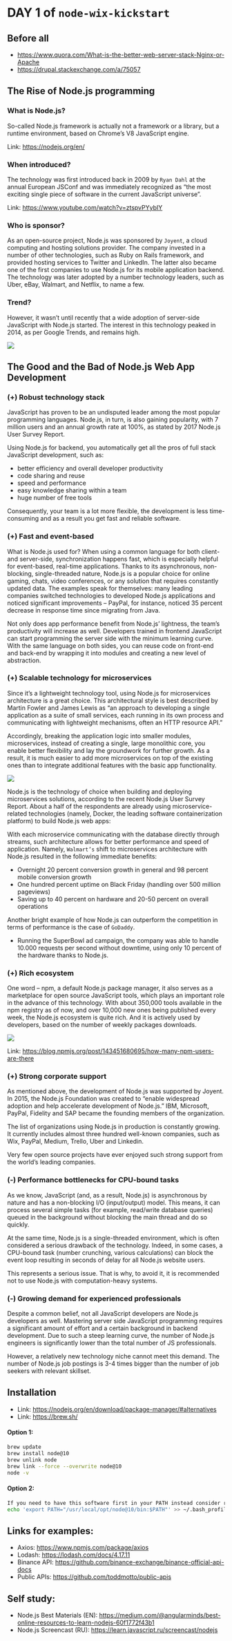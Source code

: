 # DAY 1 of `node-wix-kickstart` 

## Before all

 - https://www.quora.com/What-is-the-better-web-server-stack-Nginx-or-Apache
 - https://drupal.stackexchange.com/a/75057

## The Rise of Node.js programming

### What is Node.js? 

So-called Node.js framework is actually not a framework or a library, but a runtime environment, based on Chrome’s V8 JavaScript engine.

Link: https://nodejs.org/en/

### When introduced?

The technology was first introduced back in 2009 by `Ryan Dahl` at the annual European JSConf and was immediately recognized as “the most exciting single piece of software in the current JavaScript universe”. 

Link: https://www.youtube.com/watch?v=ztspvPYybIY

### Who is sponsor?

As an open-source project, Node.js was sponsored by `Joyent`, a cloud computing and hosting solutions provider. The company invested in a number of other technologies, such as Ruby on Rails framework, and provided hosting services to Twitter and LinkedIn. The latter also became one of the first companies to use Node.js for its mobile application backend. The technology was later adopted by a number technology leaders, such as Uber, eBay, Walmart, and Netflix, to name a few.

### Trend?

However, it wasn’t until recently that a wide adoption of server-side JavaScript with Node.js started. The interest in this technology peaked in 2014, as per Google Trends, and remains high.

![](../static/node-interest.png)


## The Good and the Bad of Node.js Web App Development

### (+) Robust technology stack

JavaScript has proven to be an undisputed leader among the most popular programming languages. Node.js, in turn, is also gaining popularity, with 7 million users and an annual growth rate at 100%, as stated by 2017 Node.js User Survey Report.

Using Node.js for backend, you automatically get all the pros of full stack JavaScript development, such as:

 - better efficiency and overall developer productivity
 - code sharing and reuse
 - speed and performance
 - easy knowledge sharing within a team
 - huge number of free tools
 
Consequently, your team is a lot more flexible, the development is less time-consuming and as a result you get fast and reliable software.

### (+) Fast and event-based

What is Node.js used for? When using a common language for both client- and server-side, synchronization happens fast, which is especially helpful for event-based, real-time applications. Thanks to its asynchronous, non-blocking, single-threaded nature, Node.js is a popular choice for online gaming, chats, video conferences, or any solution that requires constantly updated data. The examples speak for themselves: many leading companies switched technologies to developed Node.js applications and noticed significant improvements – PayPal, for instance, noticed 35 percent decrease in response time since migrating from Java.

Not only does app performance benefit from Node.js’ lightness, the team’s productivity will increase as well. Developers trained in frontend JavaScript can start programming the server side with the minimum learning curve. With the same language on both sides, you can reuse code on front-end and back-end by wrapping it into modules and creating a new level of abstraction.

### (+) Scalable technology for microservices

Since it’s a lightweight technology tool, using Node.js for microservices architecture is a great choice. This architectural style is best described by Martin Fowler and James Lewis as “an approach to developing a single application as a suite of small services, each running in its own process and communicating with lightweight mechanisms, often an HTTP resource API.”

Accordingly, breaking the application logic into smaller modules, microservices, instead of creating a single, large monolithic core, you enable better flexibility and lay the groundwork for further growth. As a result, it is much easier to add more microservices on top of the existing ones than to integrate additional features with the basic app functionality.

![](../static/microservices-architecture.png)

Node.js is the technology of choice when building and deploying microservices solutions, according to the recent Node.js User Survey Report. About a half of the respondents are already using microservice-related technologies (namely, Docker, the leading software containerization platform) to build Node.js web apps:

With each microservice communicating with the database directly through streams, such architecture allows for better performance and speed of application. 
Namely, `Walmart’s` shift to microservices architecture with Node.js resulted in the following immediate benefits:

 - Overnight 20 percent conversion growth in general and 98 percent mobile conversion growth
 - One hundred percent uptime on Black Friday (handling over 500 million pageviews)
 - Saving up to 40 percent on hardware and 20-50 percent on overall operations

Another bright example of how Node.js can outperform the competition in terms of performance is the case of `GoDaddy`. 

 - Running the SuperBowl ad campaign, the company was able to handle 10.000 requests per second without downtime, using only 10 percent of the hardware thanks to Node.js.

### (+) Rich ecosystem

One word – npm, a default Node.js package manager, it also serves as a marketplace for open source JavaScript tools, which plays an important role in the advance of this technology. With about 350,000 tools available in the npm registry as of now, and over 10,000 new ones being published every week, the Node.js ecosystem is quite rich. And it is actively used by developers, based on the number of weekly packages downloads.

![](../static/npm-downloads.png)

Link: https://blog.npmjs.org/post/143451680695/how-many-npm-users-are-there

### (+) Strong corporate support

As mentioned above, the development of Node.js was supported by Joyent. In 2015, the Node.js Foundation was created to “enable widespread adoption and help accelerate development of Node.js.” IBM, Microsoft, PayPal, Fidelity and SAP became the founding members of the organization.

The list of organizations using Node.js in production is constantly growing. It currently includes almost three hundred well-known companies, such as Wix, PayPal, Medium, Trello, Uber and Linkedin.

Very few open source projects have ever enjoyed such strong support from the world’s leading companies.

### (-) Performance bottlenecks for CPU-bound tasks

As we know, JavaScript (and, as a result, Node.js) is asynchronous by nature and has a non-blocking I/O (input/output) model. This means, it can process several simple tasks (for example, read/write database queries) queued in the background without blocking the main thread and do so quickly.

At the same time, Node.js is a single-threaded environment, which is often considered a serious drawback of the technology. Indeed, in some cases, a CPU-bound task (number crunching, various calculations) can block the event loop resulting in seconds of delay for all Node.js website users.

This represents a serious issue. That is why, to avoid it, it is recommended not to use Node.js with computation-heavy systems.

### (-) Growing demand for experienced professionals

Despite a common belief, not all JavaScript developers are Node.js developers as well. Mastering server side JavaScript programming requires a significant amount of effort and a certain background in backend development. Due to such a steep learning curve, the number of Node.js engineers is significantly lower than the total number of JS professionals.

However, a relatively new technology niche cannot meet this demand. The number of Node.js job postings is 3-4 times bigger than the number of job seekers with relevant skillset.


## Installation 

 - Link: https://nodejs.org/en/download/package-manager/#alternatives
 - Link: https://brew.sh/

#### Option 1:

```bash
brew update
brew install node@10
brew unlink node
brew link --force --overwrite node@10
node -v
```

#### Option 2:

```bash
If you need to have this software first in your PATH instead consider running:
echo 'export PATH="/usr/local/opt/node@10/bin:$PATH"' >> ~/.bash_profile
```

## Links for examples:

 - Axios: https://www.npmjs.com/package/axios
 - Lodash: https://lodash.com/docs/4.17.11
 - Binance API: https://github.com/binance-exchange/binance-official-api-docs
 - Public APIs: https://github.com/toddmotto/public-apis
 
## Self study:

 - Node.js Best Materials (EN): https://medium.com/@angularminds/best-online-resources-to-learn-nodejs-60f1772f43b1
 - Node.js Screencast (RU): https://learn.javascript.ru/screencast/nodejs
